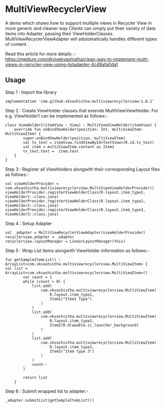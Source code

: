 # MultiViewRecyclerView
A demo which shows how to support multiple views in Recycler View in more generic and cleaner way
Clients can simply put their variety of data items into Adapter, passing their ViewHolderClasses. MultiViewRecyclerViewAdapter will adutomatically handles different types of content.

Read this article for more details :- https://medium.com/@vivekvashistha/clean-way-to-implement-multi-views-in-recycler-view-using-listadapter-4c49afa0da1

## Usage
Step 1 : Import the library
```
implementation 'com.github.vkvashistha:multiviewrecyclerview:1.0.1'
```

Step 2 : Create ViewHolder classes that extends MultiViewViewHolder. For e.g. ViewHolder1 can be implemented as follows:-
```
class ViewHolder1(itemView : View) : MultiViewViewHolder(itemView) {
    override fun onBindVewHolder(position: Int, multiViewItem: MultiViewItem) {
        super.onBindVewHolder(position, multiViewItem)
        val tv_text = itemView.findViewById<TextView>(R.id.tv_text)
        val item = multiViewItem.content as Item1
        tv_text.text =  item.text
    }
}
```
Step 3 : Register all ViewHolders alongwith their corresponding Layout files as follows:-
```
val viewHolderProvider =
com.vkvashistha.multiviewrecyclerview.MultiViewViewHolderProvider()
viewHolderProvider.registerViewHolderClass(R.layout.item_type1, ViewHolder1::class.java)
viewHolderProvider.registerViewHolderClass(R.layout.item_type2, ViewHolder2::class.java)
viewHolderProvider.registerViewHolderClass(R.layout.item_type3, ViewHolder3::class.java)
```
Step 4 : Setup Adapter
```
val _adapter = MultiViewRecyclerViewAdapter(viewHolderProvider)
recyclerview.adapter = _adapter
recyclerview.layoutManager = LinearLayoutManager(this)
```

Step 5 : Wrap List items alongwith ViewHolder information as follows:-
```
fun getSampleItemList() : ArrayList<com.vkvashistha.multiviewrecyclerview.MultiViewItem> {
val list = ArrayList<com.vkvashistha.multiviewrecyclerview.MultiViewItem>()
        var count = 1
        while (count > 0) {
            list.add(
                com.vkvashistha.multiviewrecyclerview.MultiViewItem(
                    R.layout.item_type1,
                    Item1("Item1 Type")
                )
            )
            list.add(
                com.vkvashistha.multiviewrecyclerview.MultiViewItem(
                    R.layout.item_type2,
                    Item2(R.drawable.ic_launcher_background)
                )
            )
            list.add(
                com.vkvashistha.multiviewrecyclerview.MultiViewItem(
                    R.layout.item_type3,
                    Item3("Item type 3")
                )
            )
            count--
        }

        return list
    }
```

Step 6 : Submit wrapped list to adapter:-
```
_adapter.submitList(getSampleItemList())
```